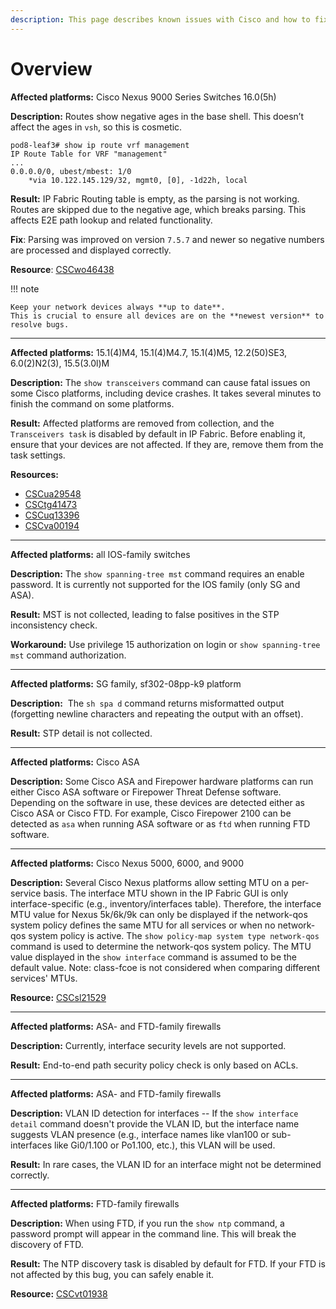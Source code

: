 ```yaml
---
description: This page describes known issues with Cisco and how to fix them.
---
```


# Overview

**Affected platforms:** Cisco Nexus 9000 Series Switches 16.0(5h)

**Description:** Routes show negative ages in the base shell. This doesn’t affect the ages in `vsh`, so this is cosmetic.

```shell
pod8-leaf3# show ip route vrf management
IP Route Table for VRF "management"
...
0.0.0.0/0, ubest/mbest: 1/0
    *via 10.122.145.129/32, mgmt0, [0], -1d22h, local
```
**Result:** IP Fabric Routing table is empty, as the parsing is not working.
Routes are skipped due to the negative age, which breaks parsing.
This affects E2E path lookup and related functionality.

**Fix**: Parsing was improved on version `7.5.7` and newer so negative numbers are processed and displayed correctly.

**Resource**: [CSCwo46438](https://bst.cisco.com/quickview/bug/CSCwo46438)

!!! note

    Keep your network devices always **up to date**.  
    This is crucial to ensure all devices are on the **newest version** to resolve bugs. 

---

**Affected platforms:** 15.1(4)M4, 15.1(4)M4.7, 15.1(4)M5, 12.2(50)SE3, 6.0(2)N2(3), 15.5(3.0l)M

**Description:** The `show transceivers` command can cause fatal issues on some Cisco platforms, including device crashes. It takes several minutes to finish the command on some platforms.

**Result:** Affected platforms are removed from collection, and the `Transceivers task` is disabled by default in IP Fabric. Before enabling it, ensure that your devices are not affected. If they are, remove them from the task settings.

**Resources:**

- [CSCua29548](https://bst.cloudapps.cisco.com/bugsearch/bug/CSCua29548)
- [CSCtg41473](https://bst.cloudapps.cisco.com/bugsearch/bug/CSCtg41473)
- [CSCuq13396](https://bst.cloudapps.cisco.com/bugsearch/bug/CSCuq13396)
- [CSCva00194](https://bst.cloudapps.cisco.com/bugsearch/bug/CSCva00194)

---

**Affected platforms:** all IOS-family switches

**Description:** The `show spanning-tree mst` command requires an enable password. It is currently not supported for the IOS family (only SG and ASA).

**Result:** MST is not collected, leading to false positives in the STP inconsistency check.

**Workaround:** Use privilege 15 authorization on login or `show spanning-tree mst` command authorization.

---

**Affected platforms:** SG family, sf302-08pp-k9 platform

**Description:**  The `sh spa d` command returns misformatted output (forgetting newline characters and repeating the output with an offset).

**Result:** STP detail is not collected.

---

**Affected platforms:** Cisco ASA

**Description:** Some Cisco ASA and Firepower hardware platforms can run either Cisco ASA software or Firepower Threat Defense software. Depending on the software in use, these devices are detected either as Cisco ASA or Cisco FTD. For example, Cisco Firepower 2100 can be detected as `asa` when running ASA software or as `ftd` when running FTD software.

---

**Affected platforms:** Cisco Nexus 5000, 6000, and 9000

**Description:** Several Cisco Nexus platforms allow setting MTU on a per-service basis. The interface MTU shown in the IP Fabric GUI is only interface-specific (e.g., inventory/interfaces table). Therefore, the interface MTU value for Nexus 5k/6k/9k can only be displayed if the network-qos system policy defines the same MTU for all services or when no network-qos system policy is active. The `show policy-map system type network-qos` command is used to determine the network-qos system policy.
The MTU value displayed in the `show interface` command is assumed to be the default value. Note: class-fcoe is not considered when comparing different services' MTUs.

**Resource:** [CSCsl21529](https://bst.cloudapps.cisco.com/bugsearch/bug/CSCsl21529)

---

**Affected platforms:** ASA- and FTD-family firewalls

**Description:** Currently, interface security levels are not supported.

**Result:** End-to-end path security policy check is only based on ACLs.

---

**Affected platforms:** ASA- and FTD-family firewalls

**Description:** VLAN ID detection for interfaces -- If the `show interface detail` command doesn't provide the VLAN ID, but the interface name suggests VLAN presence (e.g., interface names like vlan100 or sub-interfaces like Gi0/1.100 or Po1.100, etc.), this VLAN will be used.

**Result:** In rare cases, the VLAN ID for an interface might not be determined correctly.

---

**Affected platforms:** FTD-family firewalls

**Description:** When using FTD, if you run the `show ntp` command, a password prompt will appear in the command line. This will break the discovery of FTD.

**Result:** The NTP discovery task is disabled by default for FTD. If your FTD is not affected by this bug, you can safely enable it.

**Resource:** [CSCvt01938](https://bst.cloudapps.cisco.com/bugsearch/bug/CSCvt01938)
